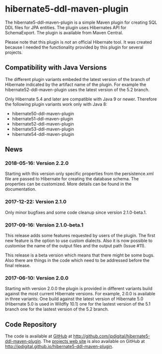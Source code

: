 hibernate5-ddl-maven-plugin
===========================

The hibernate5-ddl-maven-plugin is a simple Maven plugin for creating SQL DDL
files for JPA entities. The plugin uses Hibernates API for SchemaExport. The
plugin is available from Maven Central.

Please note that this plugin is *not* an official Hibernate tool. It was created
because I needed the functionality provided by this plugin for several projects.

## Compatibility with Java Versions

The different plugin variants embeded the latest version of the branch of 
Hibernate indicated by the artifact name of the plugin. For example the
hibernate52-ddl-maven-plugin uses the latest version of the 5.2 branch.

Only Hibernate 5.4 and later are compatible with Java 9 or newer. Therefore
the following plugin variants work only with Java 8:

* hibernate50-ddl-maven-plugin
* hibernate51-ddl-maven-plugin
* hibernate52-ddl-maven-plugin
* hibernate53-ddl-maven-plugin
* hibernate54-ddl-maven-plugin

## News

### 2018-05-16: Version 2.2.0

Starting with this version only specific properties from the persistence.xml 
file are passed to Hibernate for creating the database schema. The properties
can be customized. More details can be found in the documentation.

### 2017-12-22: Version 2.1.0

Only minor bugfixes and some code cleanup since version 2.1.0-beta.1.

### 2017-09-16: Version 2.1.0-beta.1

This release adds some features requested by users of the plugin. The first
new feature is the option to use custom dialects. Also it is now possible
to customise the name of the output files and the output path (Issue #11).

This release is a beta version which means that there might be some bugs. Also
there are things in the code which need to be addressed before the final release.

### 2017-06-10: Version 2.0.0

Starting with version 2.0.0 the plugin is provided in different variants build
against the most current Hibernate versions. For example, 2.0.0 is available
in three variants: One build against the latest version of Hibernate 5.0
(Hibernate 5.0 is used in Wildfly 10.1) one for the lastest version of the 5.1 branch
one for the lastest version of the 5.2 branch.

## Code Repository

The code is available at
[GitHub](http://github.com/jpdigital/hibernate5-ddl-maven-plugin) at
<http://github.com/jpdigital/hibernate5-ddl-maven-plugin>. The
[projects web site](http://jpdigital.github.com/hibernate5-maven-plugin) is also
available on GitHub at <http://jpdigital.github.io/hibernate5-ddl-maven-plugin>.
